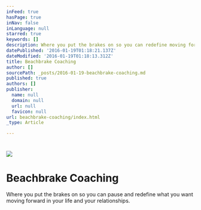 ```yaml
---
inFeed: true
hasPage: true
inNav: false
inLanguage: null
starred: true
keywords: []
description: Where you put the brakes on so you can redefine moving forward in your life and your relationships.
datePublished: '2016-01-19T01:18:21.137Z'
dateModified: '2016-01-19T01:18:13.312Z'
title: Beachbrake Coaching
author: []
sourcePath: _posts/2016-01-19-beachbrake-coaching.md
published: true
authors: []
publisher:
  name: null
  domain: null
  url: null
  favicon: null
url: beachbrake-coaching/index.html
_type: Article

---
```

# ![](https://the-grid-user-content.s3-us-west-2.amazonaws.com/ed6be11c-1c44-4c04-89cb-548b0339c644.jpg)

# Beachbrake Coaching

Where you put the brakes on so you can pause and redefine what you want moving forward in your life and your relationships.